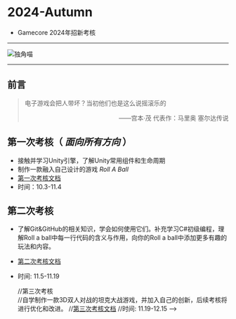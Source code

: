 # 2024-Autumn
* Gamecore 2024年招新考核  
***   
![独角喵](https://i.postimg.cc/ncLZH4kb/QQ-20221102090610.jpg)     
***   
## 前言
> 电子游戏会把人带坏？当初他们也是这么说摇滚乐的
> <p align="right">——宫本·茂 代表作：马里奥 塞尔达传说 </p>
   
## 第一次考核（ *面向所有方向* ）  
* 接触并学习Unity引擎，了解Unity常用组件和生命周期   
* 制作一款融入自己设计的游戏 *Roll A Ball*
* [第一次考核文档](https://github.com/JUST338/2024-Autumn/blob/main/First%20Trail/%E7%AC%AC%E4%B8%80%E6%AC%A1%E8%80%83%E6%A0%B8%E6%96%87%E6%A1%A3.md)
* 时间：10.3-11.4

## 第二次考核  
* 了解Git&GitHub的相关知识，学会如何使用它们。补充学习C#初级编程，理解Roll a ball中每一行代码的含义与作用，向你的Roll a ball中添加更多有趣的玩法和内容。
* [第二次考核文档](https://github.com/Gamecore5/2023-Summer/blob/main/Second%20Trial/%E7%AC%AC%E4%BA%8C%E6%AC%A1%E8%80%83%E6%A0%B8%E6%96%87%E6%A1%A3.md)
* 时间: 11.5-11.19

  //第三次考核  
 //自学制作一款3D双人对战的坦克大战游戏，并加入自己的创新，后续考核将进行优化和改进。
 //[第三次考核文档](https://github.com/Gamecore5/2023-Summer/blob/main/Third%20Trial/%E7%AC%AC%E4%B8%89%E6%AC%A1%E8%80%83%E6%A0%B8%E6%96%87%E6%A1%A3.md)
 //时间: 11.19-12.15 -->
